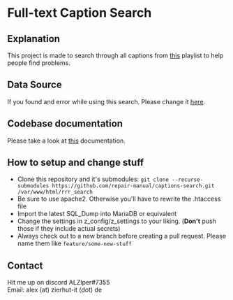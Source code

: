 # Full-text Caption Search

## Explanation
This project is made to search through all captions from <a href="https://www.youtube.com/playlist?list=PLkVbIsAWN2lsHdY7ldAAgtJug50pRNQv0">this</a> playlist to help people find problems.

## Data Source
If you found and error while using this search. Please change it <a href="https://github.com/repair-manual/youtube-captions">here</a>.

## Codebase documentation
Please take a look at <a href="https://docs.zubzet.de/0.10.x/">this</a> documentation.

## How to setup and change stuff
- Clone this repository and it's submodules: `git clone --recurse-submodules https://github.com/repair-manual/captions-search.git /var/www/html/rrr_search`
- Be sure to use apache2. Otherwise you'll have to rewrite the .htaccess file
- Import the latest SQL_Dump into MariaDB or equivalent
- Change the settings in z_config/z_settings to your liking. (**Don't** push those if they include actual secrets)
- Always check out to a new branch before creating a pull request. Please name them like `feature/some-new-stuff`

## Contact
Hit me up on discord ALZlper#7355<br>
Email: alex (at) zierhut-it (dot) de